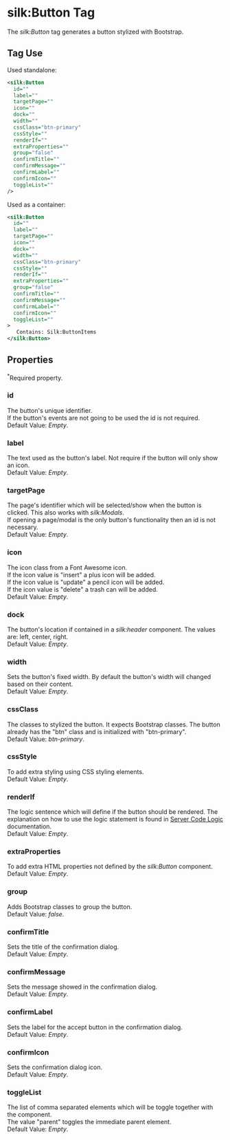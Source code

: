 # silk:Button Tag
The *silk:Button* tag generates a button stylized with Bootstrap.

## Tag Use
Used standalone:
```xml
<silk:Button
  id=""
  label=""
  targetPage=""
  icon=""
  dock=""
  width=""
  cssClass="btn-primary"
  cssStyle=""
  renderIf=""
  extraProperties=""
  group="false"
  confirmTitle=""
  confirmMessage=""
  confirmLabel=""
  confirmIcon=""
  toggleList=""
/>
```
Used as a container:
```xml
<silk:Button
  id=""
  label=""
  targetPage=""
  icon=""
  dock=""
  width=""
  cssClass="btn-primary"
  cssStyle=""
  renderIf=""
  extraProperties=""
  group="false"
  confirmTitle=""
  confirmMessage=""
  confirmLabel=""
  confirmIcon=""
  toggleList=""
>
   Contains: Silk:ButtonItems
</silk:Button>
```

## Properties 
<sup>*</sup>Required property.
### id
The button's unique identifier.<br>If the button's events are not going to be used the id is not required.<br>Default Value: *Empty*.
### label
The text used as the button's label. Not require if the button will only show an icon.<br>Default Value: *Empty*.
### targetPage
The page's identifier which will be selected/show when the button is clicked. This also works with *silk:Modals*.<br>If opening a page/modal is the only button's functionality then an id is not necessary.<br>Default Value: *Empty*.
### icon
The icon class from a Font Awesome icon.<br>If the icon value is "insert" a plus icon will be added.<br>If the icon value is "update" a pencil icon will be added.<br>If the icon value is "delete" a trash can will be added.<br>Default Value: *Empty*.
### dock
The button's location if contained in a *silk:header* component. The values are: left, center, right.<br>Default Value: *Empty*.
### width
Sets the button's fixed width. By default the button's width will changed based on their content.<br>Default Value: *Empty*.
### cssClass
The classes to stylized the button. It expects Bootstrap classes. The button already has the "btn" class and is initialized with "btn-primary".<br>Default Value: *btn-primary*.
### cssStyle
To add extra styling using CSS styling elements.<br>Default Value: *Empty*.
### renderIf
The logic sentence which will define if the button should be rendered. The explanation on how to use the logic statement is found in <a href="how_to/server_code_logic.md">Server Code Logic</a> documentation.<br>Default Value: *Empty*.
### extraProperties
To add extra HTML properties not defined by the *silk:Button* component.<br>Default Value: *Empty*.
### group
Adds Bootstrap classes to group the button.<br>Default Value: *false*.
### confirmTitle
Sets the title of the confirmation dialog.<br>Default Value: *Empty*.
### confirmMessage
Sets the message showed in the confirmation dialog.<br>Default Value: *Empty*.
### confirmLabel
Sets the label for the accept button in the confirmation dialog.<br>Default Value: *Empty*.
### confirmIcon
Sets the confirmation dialog icon.<br>Default Value: *Empty*.
### toggleList
The list of comma separated elements which will be toggle together with the component.<br>The value "parent" toggles the immediate parent element.<br>Default Value: *Empty*.
